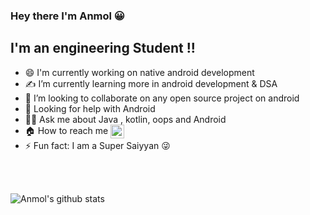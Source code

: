 
### Hey there I'm Anmol :grinning:


## I'm an engineering Student !! 

- 😄 I'm currently working on native android development
- ✍️ I’m currently learning more in android development & DSA   
- 👯 I’m looking to collaborate  on any open source project on android
- 🚀 Looking for help with Android 
- 🙋‍♂️ Ask me about Java , kotlin, oops and Android
- 🏠 How to reach me  [<img align="center"  alt="Anmol | LinkedIn" width="22px" src="https://cdn.jsdelivr.net/npm/simple-icons@v3/icons/linkedin.svg" />][linkedin]
- ⚡ Fun fact: I am a  Super Saiyyan 😜



<br/>
<br/>


![Anmol's github stats](https://github-readme-stats.vercel.app/api?username=anmol-Git&show_icons=true&hide_border=true)


[linkedin]: https://www.linkedin.com/in/anmol-sharma-486984192
